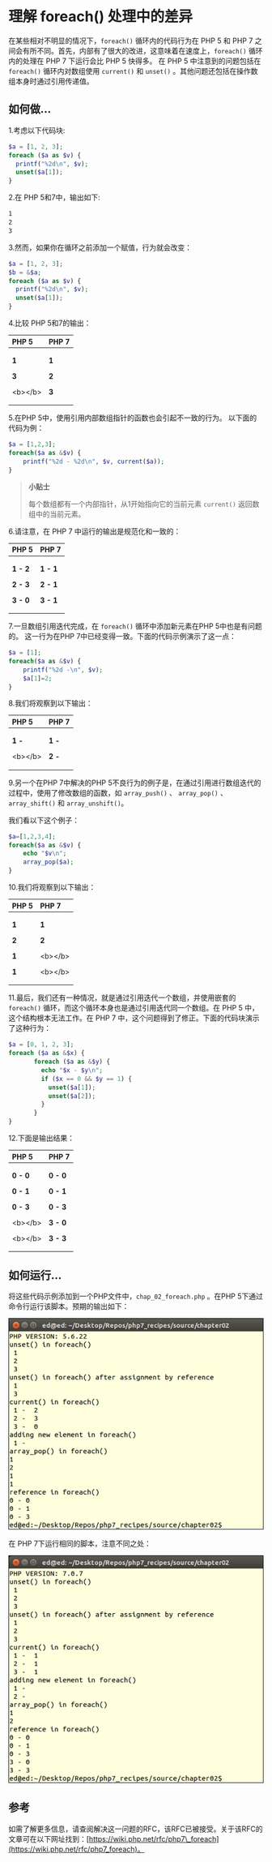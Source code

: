 # 理解 foreach\(\) 处理中的差异

在某些相对不明显的情况下，`foreach()` 循环内的代码行为在 PHP 5 和 PHP 7 之间会有所不同。首先，内部有了很大的改进，这意味着在速度上，`foreach()` 循环内的处理在 PHP 7 下运行会比 PHP 5 快得多。 在 PHP 5 中注意到的问题包括在 `foreach()` 循环内对数组使用 `current()` 和 `unset()` 。其他问题还包括在操作数组本身时通过引用传递值。

## 如何做...

1.考虑以下代码块:

```php
$a = [1, 2, 3];
foreach ($a as $v) {
  printf("%2d\n", $v);
  unset($a[1]);
}
```

2.在 PHP 5和7中，输出如下:

```bash
1
2
3
```

3.然而，如果你在循环之前添加一个赋值，行为就会改变：

```php
$a = [1, 2, 3];
$b = &$a;
foreach ($a as $v) {
  printf("%2d\n", $v);
  unset($a[1]);
}
```

4.比较 PHP 5和7的输出：

<table>
  <thead>
    <tr>
      <th style="text-align:left">PHP 5</th>
      <th style="text-align:left">PHP 7</th>
    </tr>
  </thead>
  <tbody>
    <tr>
      <td style="text-align:left">
        <p><b>1</b>
        </p>
        <p><b>3</b>
        </p>
        <p>&lt;b&gt;&lt;/b&gt;</p>
      </td>
      <td style="text-align:left">
        <p><b>1</b>
        </p>
        <p><b>2</b>
        </p>
        <p><b>3</b>
        </p>
      </td>
    </tr>
  </tbody>
</table>

5.在PHP 5中，使用引用内部数组指针的函数也会引起不一致的行为。 以下面的代码为例：

```php
$a = [1,2,3];
foreach($a as &$v) {
    printf("%2d - %2d\n", $v, current($a));
}
```

> **小贴士**
>
> 每个数组都有一个内部指针，从1开始指向它的当前元素 `current()` 返回数组中的当前元素。

6.请注意，在 PHP 7 中运行的输出是规范化和一致的：

<table>
  <thead>
    <tr>
      <th style="text-align:left">PHP 5</th>
      <th style="text-align:left">PHP 7</th>
    </tr>
  </thead>
  <tbody>
    <tr>
      <td style="text-align:left">
        <p><b>1 - 2</b>
        </p>
        <p><b>2 - 3</b>
        </p>
        <p><b>3 - 0</b>
        </p>
      </td>
      <td style="text-align:left">
        <p><b>1 - 1</b>
        </p>
        <p><b>2 - 1</b>
        </p>
        <p><b>3 - 1</b>
        </p>
      </td>
    </tr>
  </tbody>
</table>

7.一旦数组引用迭代完成，在 `foreach()` 循环中添加新元素在PHP 5中也是有问题的。 这一行为在PHP 7中已经变得一致。下面的代码示例演示了这一点：

```php
$a = [1];
foreach($a as &$v) {
    printf("%2d -\n", $v);
    $a[1]=2;
}
```

8.我们将观察到以下输出：

<table>
  <thead>
    <tr>
      <th style="text-align:left">PHP 5</th>
      <th style="text-align:left">PHP 7</th>
    </tr>
  </thead>
  <tbody>
    <tr>
      <td style="text-align:left">
        <p><b>1 -</b>
        </p>
        <p>&lt;b&gt;&lt;/b&gt;</p>
      </td>
      <td style="text-align:left">
        <p><b>1 -</b>
        </p>
        <p><b>2 -</b>
        </p>
      </td>
    </tr>
  </tbody>
</table>

9.另一个在PHP 7中解决的PHP 5不良行为的例子是，在通过引用进行数组迭代的过程中，使用了修改数组的函数，如 `array_push()` 、 `array_pop()` 、`array_shift()` 和 `array_unshift()`。

我们看以下这个例子：

```php
$a=[1,2,3,4];
foreach($a as &$v) {
    echo "$v\n";
    array_pop($a);
}
```

10.我们将观察到以下输出：

<table>
  <thead>
    <tr>
      <th style="text-align:left">PHP 5</th>
      <th style="text-align:left">PHP 7</th>
    </tr>
  </thead>
  <tbody>
    <tr>
      <td style="text-align:left">
        <p><b>1</b>
        </p>
        <p><b>2</b>
        </p>
        <p><b>1</b>
        </p>
        <p><b>1</b>
        </p>
      </td>
      <td style="text-align:left">
        <p><b>1</b>
        </p>
        <p><b>2</b>
        </p>
        <p>&lt;b&gt;&lt;/b&gt;</p>
        <p>&lt;b&gt;&lt;/b&gt;</p>
      </td>
    </tr>
  </tbody>
</table>

11.最后，我们还有一种情况，就是通过引用迭代一个数组，并使用嵌套的 `foreach()` 循环，而这个循环本身也是通过引用迭代同一个数组。在 PHP 5 中，这个结构根本无法工作。在 PHP 7 中，这个问题得到了修正。下面的代码块演示了这种行为：

```php
$a = [0, 1, 2, 3];
foreach ($a as &$x) {
       foreach ($a as &$y) {
         echo "$x - $y\n";
         if ($x == 0 && $y == 1) {
           unset($a[1]);
           unset($a[2]);
         }
       }
}
```

12.下面是输出结果：

<table>
  <thead>
    <tr>
      <th style="text-align:left">PHP 5</th>
      <th style="text-align:left">PHP 7</th>
    </tr>
  </thead>
  <tbody>
    <tr>
      <td style="text-align:left">
        <p><b>0 - 0</b>
        </p>
        <p><b>0 - 1</b>
        </p>
        <p><b>0 - 3</b>
        </p>
        <p>&lt;b&gt;&lt;/b&gt;</p>
        <p>&lt;b&gt;&lt;/b&gt;</p>
      </td>
      <td style="text-align:left">
        <p><b>0 - 0</b>
        </p>
        <p><b>0 - 1</b>
        </p>
        <p><b>0 - 3</b>
        </p>
        <p><b>3 - 0</b>
        </p>
        <p><b>3 - 3</b>
        </p>
      </td>
    </tr>
  </tbody>
</table>

## 如何运行...

将这些代码示例添加到一个PHP文件中，`chap_02_foreach.php` 。在PHP 5下通过命令行运行该脚本。预期的输出如下：

![](../../.gitbook/assets/image%20%2830%29.png)

在 PHP 7下运行相同的脚本，注意不同之处：

![](../../.gitbook/assets/image%20%2835%29.png)

## 参考

如需了解更多信息，请查阅解决这一问题的RFC，该RFC已被接受。关于该RFC的文章可在以下网址找到：[https://wiki.php.net/rfc/php7\_foreach](https://wiki.php.net/rfc/php7_foreach)。

